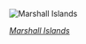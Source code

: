 
![Marshall Islands](https://www.gstatic.com/prettyearth/assets/full/6146.jpg)

*[Marshall Islands](https://www.google.com/maps/@11.521042,162.360372,16z/data=!3m1!1e3)*
